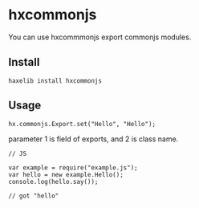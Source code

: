 # hxcommonjs

You can use hxcommmonjs export commonjs modules.

## Install

    haxelib install hxcommonjs

## Usage

    hx.commonjs.Export.set("Hello", "Hello");

parameter 1 is field of exports, and 2 is class name.

    // JS

    var example = require("example.js");
    var hello = new example.Hello();
    console.log(hello.say());

    // got "hello"